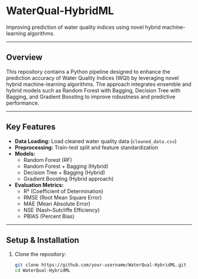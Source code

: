 # WaterQual-HybridML

Improving prediction of water quality indices using novel hybrid machine-learning algorithms.

---

## Overview

This repository contains a Python pipeline designed to enhance the prediction accuracy of Water Quality Indices (WQI) by leveraging novel hybrid machine-learning algorithms. The approach integrates ensemble and hybrid models such as Random Forest with Bagging, Decision Tree with Bagging, and Gradient Boosting to improve robustness and predictive performance.

---

## Key Features

- **Data Loading:** Load cleaned water quality data (`cleaned_data.csv`)
- **Preprocessing:** Train-test split and feature standardization
- **Models:**
  - Random Forest (RF)
  - Random Forest + Bagging (Hybrid)
  - Decision Tree + Bagging (Hybrid)
  - Gradient Boosting (Hybrid approach)
- **Evaluation Metrics:**
  - R² (Coefficient of Determination)
  - RMSE (Root Mean Square Error)
  - MAE (Mean Absolute Error)
  - NSE (Nash–Sutcliffe Efficiency)
  - PBIAS (Percent Bias)

---

## Setup & Installation

1. Clone the repository:
   ```bash
   git clone https://github.com/your-username/WaterQual-HybridML.git
   cd WaterQual-HybridML
